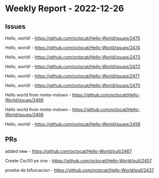# Weekly Report - 2022-12-26

## Issues

Hello, world! - https://github.com/octocat/Hello-World/issues/2475

Hello, world! - https://github.com/octocat/Hello-World/issues/2474

Hello, world! - https://github.com/octocat/Hello-World/issues/2473

Hello, world! - https://github.com/octocat/Hello-World/issues/2472

Hello, world! - https://github.com/octocat/Hello-World/issues/2471

Hello, world! - https://github.com/octocat/Hello-World/issues/2470

Hello world from mmte-mdown - https://github.com/octocat/Hello-World/issues/2469

Hello world from mmte-mdown - https://github.com/octocat/Hello-World/issues/2468

Hello, world! - https://github.com/octocat/Hello-World/issues/2456



## PRs

added new - https://github.com/octocat/Hello-World/pull/2467

Create Csc50 ps one - https://github.com/octocat/Hello-World/pull/2457

prueba de bifurcacion - https://github.com/octocat/Hello-World/pull/2437


